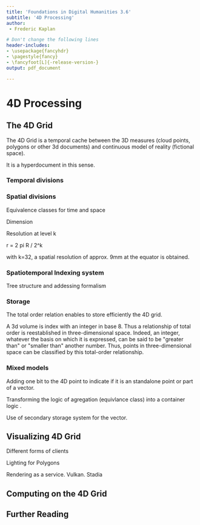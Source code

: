 ```yaml
---
title: 'Foundations in Digital Humanities 3.6'
subtitle: '4D Processing'
author:
 - Frederic Kaplan

# Don't change the following lines
header-includes:
- \usepackage{fancyhdr}
- \pagestyle{fancy}
- \fancyfoot[L]{-release-version-}
output: pdf_document

---
```


# 4D Processing

## The 4D Grid

The 4D Grid is a temporal cache between the 3D measures (cloud points, polygons or other 3d documents) and continuous model of reality (fictional space). 

It is a hyperdocument in this sense. 

### Temporal divisions

### Spatial divisions

Equivalence classes for time and space



Dimension

Resolution at level k 

r = 2 pi R / 2^k

with k=32, a spatial resolution of approx. 9mm at the equator is obtained.

### Spatiotemporal Indexing system

Tree structure and addessing formalism



### Storage

The total order relation enables to store efficiently the 4D grid.

A 3d volume is index with an integer in base 8. Thus a relationship of total order is reestablished in three-dimensional space. Indeed, an integer, whatever the basis on which it is expressed, can be said to be "greater than" or "smaller than" another number. Thus, points in three-dimensional space can be classified by this total-order relationship.



### Mixed models

Adding one bit to the 4D point to indicate if it is an standalone point or part of a vector. 

Transforming the logic of agregation (equivlance class) into a container logic .

Use of secondary storage system for the vector. 



## Visualizing 4D Grid

Different forms of clients

Lighting for Polygons

Rendering as a service. Vulkan. Stadia

## Computing on the 4D Grid



## Further Reading

